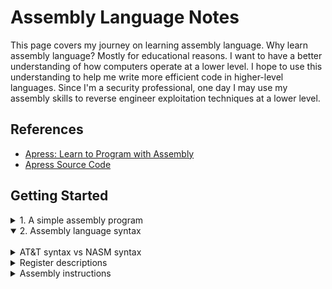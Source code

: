 # Assembly Language Notes

This page covers my journey on learning assembly language. Why learn assembly language? Mostly for educational reasons. I want to have a better understanding of how computers operate at a lower level. I hope to use this understanding to help me write more efficient code in higher-level languages. Since I'm a security professional, one day I may use my assembly skills to reverse engineer exploitation techniques at a lower level.

## References

- [Apress: Learn to Program with Assembly](https://www.amazon.com/Learn-Program-Assembly-Foundational-Programmers/dp/1484274369/ref=sr_1_1?crid=1QMJ66XZ89N6X&keywords=learn+to+program+with+assembly&qid=1702762822&sprefix=learn+to+program+with+assembly%2Caps%2C109&sr=8-1)
- [Apress Source Code](https://github.com/Apress/learn-to-program-w-assembly)

## Getting Started

<details><summary>1. A simple assembly program</summary>

<br>

Here's a look at the simplest assembly program. The following program does nothing. It just exits with a status code of 3.

```nasm
# myexit.s
# A simple assembly program that launches and exits with status code '3'.

.globl _start

.section .text

_start:
    movq $60, %rax
    movq $3, %rdi
    syscall
```

Here are the commands used to assemble, link, and execute the program. Note the value `3` when echoing the exit status, i.e. `echo $?`

<img src='img/20231237-043747.png' width=250px>

<details><summary>Command Explanation</summary>

<br>

**`as myexit.s -o myexit.o`**:

- `as` is the assembler that converts assembly code into machine code.
- `myexit.s` is the source file containing the assembly code.
- `-o myexit.o` specifies the output file name (myexit.o). This file is an object file, which contains machine code but is not yet executable.

**`ld myexit.o -o myexit`**:

- `ld` is the linker. It takes one or more object files and combines them into a single executable file, resolving any symbols and addresses in the process.
`myexit.o` is the input object file generated by the assembler.
- `-o myexit` specifies the output file name (myexit). This file is the final executable.

**`./myexit`**:

- This command runs the executable file myexit.
- If the program is written correctly, it will execute and then terminate, possibly returning an exit status to the shell.

**`echo $?`**:

- `echo` is a command to display a line of text.
_ `$?` is a special shell variable that holds the exit status of the most recently executed foreground command (in this case, `./myexit`).
- This command prints the exit status returned by the `myexit` program.

</details>

<details><summary>Code Explanation</summary>

<br>

**`.globl _start`**:

- The term `.globl` is called a directive. It can also be spelled `.global`. In assembly language, the `.globl` directive is used to declare a symbol (such as a function or a variable) as global. This means that the symbol can be accessed from other files or modules beyond the one in which it's defined. In other words, it makes the symbol visible to the linker, allowing it to be used across different assembly files or even from C or C++ code.

- The term `_start` is a global symbol, which makes it visible to the linker. The _start label is the conventional entry point for an executable in Linux, similar to the main function in C. When the program is executed, the execution starts from_start.

- **Linker Visibility**: When you compile and link multiple assembly or C/C++ files together, the `.globl` directive ensures that the symbol is recognized and can be linked across these files.

- **Common Use Case**: One common use is for functions. For instance, if you define an assembly function that you want to call from C code, you would mark this function with `.globl`.

- **Syntax**: The syntax generally looks like `.globl` symbol_name, where symbol_name is the name of the function or variable you want to make global.

- **Not a Definition**: It's important to note that `.globl` does not define the symbol; it only declares it as global. The actual definition of the symbol (the code of the function or the value of the variable) must be provided elsewhere in the assembly code.

- **Compatibility**: The exact syntax and behavior can vary slightly between different assemblers (such as GAS for GNU/Linux systems or MASM for Windows), but the general concept remains the same.

**`.section .text`**:  

- This directive indicates the start of the `.text` section, which is where the executable code resides. In assembly language, code and data are typically organized into sections, and `.text` is the standard name for the code section.

**`_start:`**:  

- This line defines the label `_start`, marking the beginning of the code to be executed. As mentioned earlier, this is where the program execution begins.

**`movq $60, %rax`**:  

- This instruction moves the value `60` into the rax register. In the context of Linux system calls, the rax register is used to specify the system call number. `60` is the system call number for exit, which terminates the program.

**`movq $3, %rdi`**:  

- This instruction moves the value `3` into the `rdi` register. For system calls, `rdi` is used to pass the first argument. In the case of the exit system call, this argument is the exit status of the program. Here, the program is being instructed to exit with status `3`.

**`syscall`**:  

- This instruction triggers a system call. It tells the kernel to perform the function indicated by the value in `rax`, with additional arguments (if any) passed through registers like `rdi`. In this case, it's invoking the exit system call with an exit status of `3`.

</details>

<details><summary>Debugging Guidance</summary>

<br>

To debug assembly you must specify the `-g` flag when assembling and linking.
This flag tells the assembler and linker to include debugging information in the
executable. This information is used by the debugger to map the machine code
back to the original source code.

The following VS Code task configuration demonstrates the use of the GNU
Assembler command, `as`, to assemble the source code with the `-g` flag.

<img src='img/20231207-140714.png' width=700px>

You can use the GDB debugger to step through the assembly code. However, the
[CodeLLDB](https://marketplace.visualstudio.com/items?itemName=vadimcn.vscode-lldb)
extension for VS Code provides a more user-friendly experience. After installing
the lldb debugger and the CodeLLDB extension, you can use the following VS Code
configuration to debug the assembly code:

<img src='img/20231230-143035.png' width=600px>

When debugging with CodeLLDB, you get the disassembly view of the code.

<img src='img/20231232-143224.png' width=500px>

You can also view registers in the Variables window.

<img src='img/20231233-143329.png' width=500px>

</details>

</details>

<details open><summary>2. Assembly language syntax</summary>

<br>

<details><summary>AT&T syntax vs NASM syntax</summary>

The assembly language syntax used by the GNU assembler is known as AT&T syntax.
This syntax is the native syntax for the Linux kernel and output by the GNU
Compiler Collection (GCC). The GNU assembler was launched in 1983 by Richard
Stallman as part of the GNU Project. The GNU assembler is also known as GAS.

Another commonly-used syntax, NASM syntax, is also referred to as Intel syntax.
NASM, which stands for Netwide Assembler, is considered to be easier to read and
understand than AT&T syntax. NASM, although developed independently from Intel,
is associated with Intel because NASM employs the Intel syntax originally used
in Intel's documentation and assemblers for its x86 architecture processors. The
NASM assembler was introduced in 1996, almost 13 years after the GNU assembler.

| Feature                      | AT&T Syntax                          | NASM Syntax                          |
|------------------------------|--------------------------------------|--------------------------------------|
| Capitalization               | Case-insensitive (lowercase)         | Case-sensitive (all uppercase)       |
| Register Naming              | Prefix with `%`, e.g. %rax           | No prefix, e.g. RAX                  |
| Immediate-Mode Prefixes      | `$`                                  | No prefix                            |
| Operand Order                | Source, Destination                  | Destination, Source                  |
| Memory Addressing Modes      | `segment:displacement(base, index, scale)` | `[base + index*scale + displacement]` |
| Operand Sizes                | Suffixed with size (`b`, `w`, `l`, `q`) | Prefixed with size (`byte`, `word`, `dword`, `qword`) |

The difference in operand order is, perhaps, the most difficult difference to
overcome. The difference reflects their separate historical developments and
design philosophies. The Intel syntax is more intuitive because it focuses on a
destination-first approach, which aligns with the the concept of assigning a
value to a variable in high-level languages.

The AT&T syntax was influenced by earlier assembly language conventions and the
desire to maintain consistency with existing UNIX tools and practices. AT&T
syntax uses a source-first order, which means the source operand is written
first, followed by the destination.

It's important to note that there were no universal standards for assembly
language when these syntaxes were being developed.

</details>

<details><summary>Register descriptions</summary>

<br>

In the AT&T syntax, registers are prefixed with a `%` to distinguish from other types of identifiers, such as variables or labels.

<details><summary>The RAX register</summary>

<br>

The RAX register is a general-purpose register in x86-64 architecture, which is an extension of the original x86 architecture. The "AX" in "RAX" stands for "Accumulator Register". In the context of the x86 architecture, the accumulator register is used primarily for arithmetic, logic, and data operations. For example, operations like addition, subtraction, and multiplication often store their results in the accumulator. The AX register has a special role where it is implicitly used for operations such as multiplication, division, and certain bitwise operations.

**Historical Context**:

The naming convention for the "AX" register, where "A" stands for "Accumulator" and "X" does not explicitly stand for anything, is rooted in historical precedent and the evolution of the x86 architecture. The use of "X" in "AX" (and similarly in "BX", "CX", "DX") follows a tradition from early microprocessor and assembly language design, where certain letters were chosen to denote specific purposes or functions of registers, without necessarily forming an acronym or abbreviation that stands for descriptive words.

- **Accumulator**: The term "accumulator" is one of the oldest in computing, referring to a register where arithmetic and logic results are "accumulated." Historically, the accumulator was often the primary register for arithmetic operations in many early computer designs.

- **Register Naming**: In the original Intel 8086 processor (~1978), registers were named with letters to indicate their primary use:
  - **A** for the Accumulator, used primarily for arithmetic operations.
  - **B** for the Base register, used in array indexing.
  - **C** for the Count register, used in loops and string operations.
  - **D** for the Data register, used for I/O operations.

The "X" in "AX" (and similarly "BX", "CX", "DX") likely served multiple purposes:
- It helped standardize the register naming convention, making it easier to remember and distinguish between them.
- It indicated that these registers could be used for general purposes beyond their primary functions. 
- The "X" might implicitly suggest "eXtended" or "eXtra" to denote versatility or a broader use case, but this interpretation is more about making sense of the convention after the fact rather than the original intention.


**Evolution of the AX Register:**

- **AX (Accumulator Register):** In 16-bit x86 architecture, AX was one of the primary registers. It was often used for arithmetic, logical operations, and data transfer.
  
- **EAX (Extended Accumulator Register):** With the advent of 32-bit x86 architecture, AX was extended to EAX to support 32-bit processing.  

- **RAX (Register Accumulator Register):** In the x86-64 architecture, EAX was further extended to RAX to support 64-bit processing.

**Usage of RAX:**

- **Accumulator for Arithmetic Operations:** RAX often acts as an accumulator in arithmetic operations (like addition, multiplication, etc.), where it stores results.

- **Return Value from Functions:** In many calling conventions, RAX is used to store the return value of a function. When a function completes, it places its return value in RAX.

- **Data Manipulation and Transfer:** It is used for general data manipulation and transfer operations.

- **Compatibility with Previous Architectures:** RAX is backward compatible with EAX, AX, and AL, meaning that software written for older x86 architectures can still operate on the x86-64 system. RAX includes EAX as its lower 32 bits, AX as the lower 16 bits of EAX, and AL as the lower 8 bits of AX.

</details>

<details><summary>The RDI register</summary>

<br>

The RDI register is a general-purpose register that is primarily used in data movement and function calling conventions. "RDI" stands for "Register Destination Index".

**Evolution of the DI Register**

- **DI (Data Index)**: Introduced in the 16-bit x86 architecture and was initially used in string and memory operations, acting as a pointer to the destination for operations that move data from one memory location to another. It was particularly useful in operations that involve string operation, where DI would often point to the destination string in memory.

- **EDI (Extended Data Index)**: Introduced with the 32-bit x86 architecture (aka IA-32), the registers were expanded to 32 bits to accommodate the larger address spaces and data sizes inherent to 32-bit computing. This expansion included the DI register, which became the EDI register. 

- **RDI (Register Destination Index)**: Introduced with the transition to x86-x64 (or AMD64) architecture and extended the register size to 64 bits. The RDI continued to serve traditional roles in string and memory operations but the 64-bit size but it now developed utility in function calling conventions, especially in UNIX-like systems where RDI is used to pass the first argument to functions. 

**Usage**

- **String and memory operations**: RDI is often used as a pointer to a destination in string operations or memory manipulation functions. For example, operations like `movsb`, `movsw`, `movsd`, and `movsq`, which copy data from one memory location to another, RDI points to the destination memory location.

- **Function call conventions**: In the System V AMD64 ABI (Application Binary Interface), which is used by Linux, macOS, and other UNIX-like operating systems, RDI is used to pass the first integer or pointer argument to functions. This is a departure from the x86 calling convention, where arguments were passed on the stack.

- **System calls**: In Linux, RDI is also ued to pass the first argument to system calls.

</details>

</details>

<details><summary>Assembly instructions</summary>

<br>

| Instruction | Example | Description |
| - | - | - |
| `movq` | `movq $60, %rax` | Stores the decimal value of 60 into the `%rax` register | 
| `addq` | `addq %rax, %rdi` | Takes the value of `%rax`, adds it to `%rdi`, and stores it in `%rdi` |
| `addq` | `addq $25, %rdi` | Takes the decimal value of 25, adds it to `%rdi`, and stores it in `$rdi` |
|  

<details><summary>The movq instruction</summary>

<br>

The `movq` instruction is part of the x86-64 assembly language, which denotes a move operation for quadwords. A quadword is 64-bits (8 bytes) in size, making `movq` crucial for operations involving 64-bit data transfers. The term "quadword" refers to a data size that is four times larger than the size of a "word", which is the fundamental unit of data size in computer architecture. 

**History on "quadword"** 

Historically, the size of a word in computer architecture was determined by the natural size of integers and addresses used by the processor. A word was essentially the amount of data a machine could process at one time. In early computing, word sizes of 8, 16, or 32 bits were common. 

As computing evolved, so did the need for larger data types and more memory addressing capabilities. With the transition from 16-bit to 32-bit architectures (late 80s, early 90s), the word size in many contexts became 32 bits (4 bytes). Consequently, a "double word" (dword) referred to a 64-bit (2x32 bits) data size, and a "quadword" then naturally extended this to 128 bits (4x32 bits) in some contexts.

However, in the context of x86-64 architecture (aka AMD64),the term "quadword" signifies a 64-bit (8-byte) data size. This shift in terminology reflects the architecture's 64-bit word size.

**Evolution**

The evolution of the movq instruction is tied to the evolution of the x86 architecture itself. In earlier versions of the architecture (16-bit and 32-bit), the move instruction was primarily used with different operands, such as `movb` for bytes, `movw` for words (16 bits), and `movl` (or `movd` when dealing with MMX registers) for double words (32 bits). As the architecture evolved to support 64-bit processing capabilities, the need to efficiently move 64-bit data led to the introduction of the `movq` instruction.

The `movq` instruction is a part of the x86-64 assembly language, which denotes a move operation for quadwords. A quadword is 64 bits (8 bytes) in size, making `movq` crucial for operations involving 64-bit data transfers in x86-64 architecture. The instruction's primary function is to move data from one place to another, typically from a register to memory, memory to a register, or between registers.

**Usage**

- **Register to Register**: `movq` is used to move 64-bit values from one register to another. For example, `movq %rax, %rbx` moves the 64-bit value from RAX to RBX.

- **Memory to Register**: It can also move a 64-bit value from a memory location to a register. For example, `movq 8(%rbp), %rax` would move the 64-bit value from the memory address offset by 8 bytes from the base pointer (RBP) into the RAX register.

- **Register to Memory**: Conversely, it can move data from a register to a memory location. For instance, `movq %rax, 8(%rbp)` moves the 64-bit value in RAX to the memory location 8 bytes from RBP.

- **Immediate to Register**: `movq` can move an immediate 64-bit value directly into a register, e.g., `movq $0x1, %rax` moves the immediate value `0x1` into RAX.

**Significance in x86-64 Architecture**

The `movq` instruction is integral to the x86-64 architecture for several reasons:

- **Efficient Data Handling**: It allows for the efficient handling and manipulation of 64-bit data types, which are prevalent in modern computing for applications that require large numerical computations or operate on large data structures.

- **Function Calling Conventions**: In x86-64 assembly, `movq` is essential for setting up function arguments according to the calling convention. For example, in the System V AMD64 ABI, used by Linux and other UNIX-like systems, `movq` is often used to place arguments in the correct registers before a function call.

- **Memory Operations**: It facilitates direct memory operations, crucial for low-level programming and system tasks, such as operating systems and device drivers, where precise control over memory is necessary.

</details>

<details><summary>The syscall instruction</summary>

<br>

The `syscall` instruction is a crucial component in modern computing, especially within x86 and x86-64 architectures. It facilitates a transition from user mode to kernel mode, allowing user-space applications to access system functions and resources managed by the operating system's kernel. This instruction is central to performing system calls, which are requests for service made by programs to the operating system.

**Functionality**

The `syscall` instruction is used to invoke operating system services. When a program needs to perform an operation that requires kernel privileges (such as reading from a file, communicating over a network, or managing processes), it executes a `syscall` instruction. This instruction triggers a context switch from user mode to kernel mode, where the operating system takes over, performs the requested service, and then returns control back to the user-mode program.

**History and Evolution**

The concept of a system call interface predates the `syscall` instruction, with its roots in early operating systems that needed a mechanism for user programs to safely access hardware resources and other protected services.

- **Earlier Systems**: In earlier x86 systems, system calls were made using software interrupts, like `int 0x80`. This method involved triggering an interrupt to switch to kernel mode, which was less efficient due to the overhead of handling an interrupt.

- **Transition to `syscall`/`sysenter`**: With the evolution of processor architectures and the need for more efficient system call mechanisms, the `syscall` instruction (alongside `sysenter` in Intel processors) was introduced. These instructions were designed to provide a faster transition to kernel mode than software interrupts.

- **`syscall` in x86-64**: The `syscall` instruction became particularly important with the advent of the x86-64 architecture, where it is the standard method for initiating system calls. Its efficiency and speed improvements over software interrupts are significant, especially given the increased complexity and demands of modern software.

**Usage**

- **System Call Invocation**: In x86-64 architecture, when a program executes the `syscall` instruction, it must first place the system call number (which identifies the requested service) in the RAX register. Other arguments required by the system call are placed in specific registers (e.g., RDI, RSI, RDX, etc.).

- **Transition to Kernel Mode**: Executing `syscall` triggers a switch to kernel mode, where the CPU jumps to a predefined address in memory that holds the system call handler. This handler reads the system call number from the RAX register, determines which kernel function to execute, and then processes the request.

- **Returning Control**: After the system call is processed, control is returned to the user-space program via the `sysret` instruction (or `sysexit` in Intel), and execution continues from where it left off.

**Significance**

The introduction and use of the `syscall` instruction represent a significant optimization in the way user-space applications interact with the operating system kernel. By providing a more efficient mechanism for performing system calls, it enhances the overall performance of software applications, especially those requiring frequent kernel services. The evolution from software interrupts to dedicated instructions like `syscall` reflects the ongoing optimization and refinement in computer architecture to meet the demands of modern computing environments.

The transition from using software interrupts like `int 0x80` for system calls to using the `syscall` instruction in x86 architectures was largely driven by the evolution from 32-bit to 64-bit processing and the need for more efficient system call mechanisms. This transition didn't happen at a single point in time but rather evolved as processor and operating system technologies advanced.

**Key Points in the Transition:**

- **1990s - Introduction of `sysenter` and `sysexit`**: Intel introduced the `sysenter` and `sysexit` instructions with the Pentium II processor in the late 1990s (around 1997), which provided a more efficient mechanism than the traditional `int 0x80` interrupt for entering and exiting system calls in 32-bit x86 systems. However, this was an Intel-specific solution.

- **Early 2000s - Introduction of `syscall` and `sysret`**: AMD introduced the `syscall` and `sysret` instructions with the AMD64 architecture (also known as x86-64) in the early 2000s, specifically with their K8 series of processors (around 2003). This was part of the extension of x86 to 64-bit computing. Intel later adopted the x86-64 architecture (calling it Intel 64) and these instructions for consistency across platforms.

- **Adoption in Operating Systems**: Linux, for example, started supporting `syscall` for x86-64 systems with the transition to 64-bit processing. The adoption dates vary by operating system, but Linux kernel versions from the early to mid-2000s (circa 2005) began to utilize `syscall` in x86-64. Windows and other operating systems made similar transitions as they adopted the x86-64 architecture.

**Reasons for the Transition:**

- **Efficiency**: The `syscall` instruction is more efficient than using software interrupts. It reduces the overhead associated with the interrupt mechanism, allowing for faster system call entry and exit. This efficiency is particularly beneficial in modern computing environments, where system calls are frequent.

- **64-bit Computing**: The transition to 64-bit computing required reevaluation of system call mechanisms to ensure they were optimized for the new architecture. `syscall` and `sysret` were part of this optimization process.

While the transition didn't happen overnight, the early 2000s mark the period when `syscall` became the preferred mechanism for system calls in x86-64 architectures, coinciding with the broader adoption of 64-bit processors and operating systems. This transition reflects ongoing efforts to improve the efficiency and performance of system-level operations in modern computing environments.

</details>

